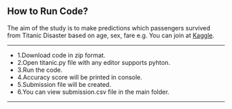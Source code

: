 
<h2>How to Run Code?</h2>
The aim of the study is to make predictions which passengers survived from Titanic Disaster based on age, sex, fare e.g. You can join at <a href="https://www.kaggle.com/c/titanic">Kaggle<a>.
<hr>
<ul>
  <li>1.Download code in zip format.</li>
  <li>2.Open titanic.py file with any editor supports pyhton.</li>
  <li>3.Run the code.</li>
  <li>4.Accuracy score will be printed in console.</li>
  <li>5.Submission file will be created. </li>
  <li>6.You can view submission.csv file in the main folder.</li>
</ul>
<hr>

